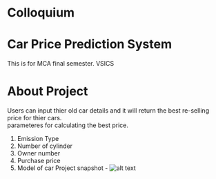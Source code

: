 # Colloquium 
# Car Price Prediction System
This is for MCA final semester. VSICS

# About Project
Users can input thier old car details and it will return the best re-selling price for thier cars.  
parameteres for calculating the best price.
1. Emission Type
2. Number of cylinder
3. Owner number
4. Purchase price
5. Model of car
Project snapshot -
![alt text](https://github.com/kavyanshpandey/Colloquium/blob/main/ml2.PNG)


